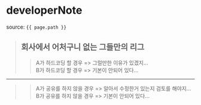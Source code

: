 # developerNote

source: `{{ page.path }}`

> ## __회사에서 어처구니 없는 그들만의 리그__
>> A가 하드코딩 할 경우 => 그럴만한 이유가 있겠지...  
>> B가 하드코딩 할 경우 => 기본이 안되어 있다...
---
>> A가 공유를 하지 않을 경우 => 알아서 수정한거 있는지 검토를 해야지...  
>> B가 공유를 하지 않을 경우 => 기본이 안되어 있다...
